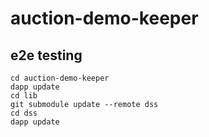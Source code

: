 # auction-demo-keeper

## e2e testing

```
cd auction-demo-keeper
dapp update
cd lib
git submodule update --remote dss
cd dss
dapp update
```